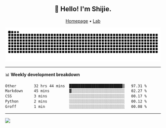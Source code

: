 <h2 align="center">👋 Hello! I'm Shijie.</h2>
<p align="center">
  <a href="https://xu-shi-jie.github.io"> Homepage</a> •
  <a href="https://onodalab.ees.hokudai.ac.jp"> Lab </a>
</p>

![Snake animation](https://github.com/xu-shi-jie/xu-shi-jie/blob/output/github-snake.svg)


-------

📊 **Weekly development breakdown**
<!--START_SECTION:waka-->

```txt
Other        32 hrs 44 mins  ████████████████████████▒   97.31 %
Markdown     45 mins         ▓░░░░░░░░░░░░░░░░░░░░░░░░   02.27 %
CSS          3 mins          ░░░░░░░░░░░░░░░░░░░░░░░░░   00.17 %
Python       2 mins          ░░░░░░░░░░░░░░░░░░░░░░░░░   00.12 %
Groff        1 min           ░░░░░░░░░░░░░░░░░░░░░░░░░   00.08 %
```

<!--END_SECTION:waka-->

-------
![](https://komarev.com/ghpvc/?username=xu-shi-jie&style=flat-square&color=blue) 
